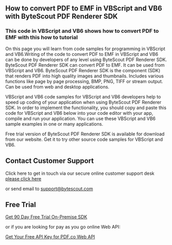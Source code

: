 ## How to convert PDF to EMF in VBScript and VB6 with ByteScout PDF Renderer SDK

### This code in VBScript and VB6 shows how to convert PDF to EMF with this how to tutorial

On this page you will learn from code samples for programming in VBScript and VB6.Writing of the code to convert PDF to EMF in VBScript and VB6 can be done by developers of any level using ByteScout PDF Renderer SDK. ByteScout PDF Renderer SDK can convert PDF to EMF. It can be used from VBScript and VB6. ByteScout PDF Renderer SDK is the component (SDK) that renders PDF into high quality images and thumbnails. Includes various functions like page by page processing, BMP, PNG, TIFF or stream output. Can be used from web and desktop applications.

VBScript and VB6 code samples for VBScript and VB6 developers help to speed up coding of your application when using ByteScout PDF Renderer SDK. In order to implement the functionality, you should copy and paste this code for VBScript and VB6 below into your code editor with your app, compile and run your application. You can use these VBScript and VB6 sample examples in one or many applications.

Free trial version of ByteScout PDF Renderer SDK is available for download from our website. Get it to try other source code samples for VBScript and VB6.

## Contact Customer Support

Click here to get in touch via our secure online customer support desk [please click here](https://bytescout.zendesk.com/hc/en-us/requests/new?subject=ByteScout%20PDF%20Renderer%20SDK%20Question)

or send email to [support@bytescout.com](mailto:support@bytescout.com?subject=ByteScout%20PDF%20Renderer%20SDK%20Question) 

## Free Trial

[Get 90 Day Free Trial On-Premise SDK](https://bytescout.com/download/web-installer?utm_source=github-readme)

or if you are looking for pay as you go online Web API:

[Get Your Free API Key for PDF.co Web API](https://pdf.co/documentation/api?utm_source=github-readme)